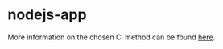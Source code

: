 # nodejs-app



More information on the chosen CI method can be found [here](https://github.com/nikolaus-lemberski-organization/nodejs-app/blob/main/CI.md).
